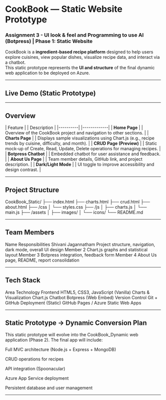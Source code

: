 # CookBook — Static Website Prototype

### Assignment 3 - UI look & feel and Programming to use AI (Botpress) | Phase 1: Static Website

CookBook is a **ingredient-based recipe platform** designed to help users explore cuisines, view popular dishes, visualize recipe data, and interact via a chatbot.  
This static prototype represents the **UI and structure** of the final dynamic web application to be deployed on Azure.

---

## Live Demo (Static Prototype)
> 

---

## Overview

| Feature |                 | Description |
|----------|                |-------------|
| **Home Page** |           | Overview of the CookBook project and navigation to other sections. |
| **Charts Page** |         | Displays sample visualizations using Chart.js (e.g., recipe trends by cuisine, difficulty, and month). |
| **CRUD Page (Preview)** | | Static mock-up of Create, Read, Update, Delete operations for managing recipes. |
| **Botpress Chatbot** |    | Embedded chatbot for user assistance and feedback. |
| **About Us Page** |       | Team member details, GitHub link, and project description. |
| **Dark/Light Mode** |     | UI toggle to improve accessibility and design contrast. |

---

## Project Structure


CookBook_Static/
├── index.html
├── charts.html
├── crud.html
├── about.html
├── /css
│ └── styles.css
├── /js
│ ├── charts.js
│ └── main.js
├── /assets
│ ├── images/
│ └── icons/
└── README.md

---


## Team Members

Name	                Responsibilities
Shivani Jagannatham		Project structure, navigation, dark mode, overall UI design
Member 2	            Chart.js graphs and statistical layout
Member 3	            Botpress integration, feedback form
Member 4	            About Us page, README, report consolidation

---

## Tech Stack

Area	                Technology
Frontend	            HTML5, CSS3, JavaScript (Vanilla)
Charts & Visualization	Chart.js
Chatbot	                Botpress (Web Embed)
Version Control	        Git + GitHub
Deployment (Static)	    GitHub Pages / Azure Static Web Apps

---

## Static Prototype → Dynamic Conversion Plan

This static prototype will evolve into the CookBook_Dynamic web application (Phase 2).
The final app will include:

Full MVC architecture (Node.js + Express + MongoDB)

CRUD operations for recipes

API integration (Spoonacular)

Azure App Service deployment

Persistent database and user management

---